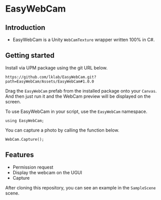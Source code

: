 # EasyWebCam

## Introduction

* EasyWebCam is a Unity `WebCamTexture` wrapper written 100% in C#.

## Getting started

Install via UPM package using the git URL below.
```
https://github.com/lklab/EasyWebCam.git?path=EasyWebCam/Assets/EasyWebCam#1.0.0
```

Drag the `EasyWebCam` prefab from the installed package onto your `Canvas`. And then just run it and the WebCam preview will be displayed on the screen.

To use EasyWebCam in your script, use the `EasyWebCam` namespace.
```
using EasyWebCam;
```

You can capture a photo by calling the function below.
```
WebCam.Capture();
```

## Features

* Permission request
* Display the webcam on the UGUI
* Capture

After cloning this repository, you can see an example in the `SampleScene` scene.
